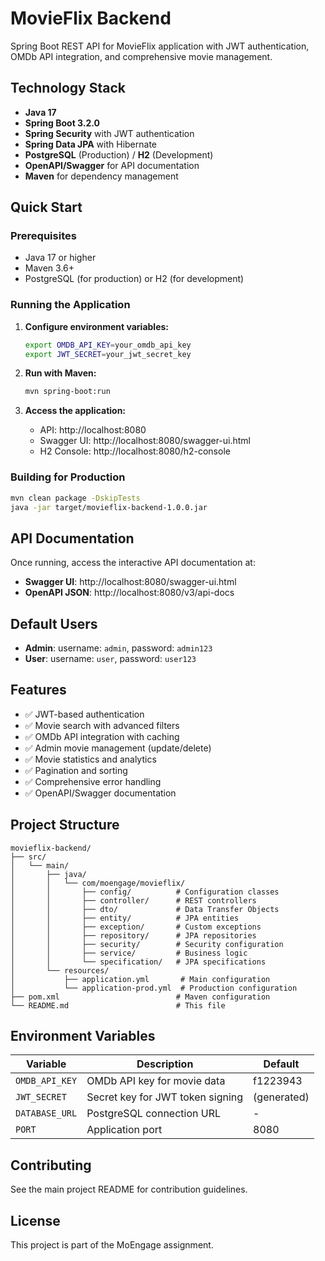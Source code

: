 # MovieFlix Backend

Spring Boot REST API for MovieFlix application with JWT authentication, OMDb API integration, and comprehensive movie management.

## Technology Stack

- **Java 17**
- **Spring Boot 3.2.0**
- **Spring Security** with JWT authentication
- **Spring Data JPA** with Hibernate
- **PostgreSQL** (Production) / **H2** (Development)
- **OpenAPI/Swagger** for API documentation
- **Maven** for dependency management

## Quick Start

### Prerequisites

- Java 17 or higher
- Maven 3.6+
- PostgreSQL (for production) or H2 (for development)

### Running the Application

1. **Configure environment variables:**
   ```bash
   export OMDB_API_KEY=your_omdb_api_key
   export JWT_SECRET=your_jwt_secret_key
   ```

2. **Run with Maven:**
   ```bash
   mvn spring-boot:run
   ```

3. **Access the application:**
   - API: http://localhost:8080
   - Swagger UI: http://localhost:8080/swagger-ui.html
   - H2 Console: http://localhost:8080/h2-console

### Building for Production

```bash
mvn clean package -DskipTests
java -jar target/movieflix-backend-1.0.0.jar
```

## API Documentation

Once running, access the interactive API documentation at:
- **Swagger UI**: http://localhost:8080/swagger-ui.html
- **OpenAPI JSON**: http://localhost:8080/v3/api-docs

## Default Users

- **Admin**: username: `admin`, password: `admin123`
- **User**: username: `user`, password: `user123`

## Features

- ✅ JWT-based authentication
- ✅ Movie search with advanced filters
- ✅ OMDb API integration with caching
- ✅ Admin movie management (update/delete)
- ✅ Movie statistics and analytics
- ✅ Pagination and sorting
- ✅ Comprehensive error handling
- ✅ OpenAPI/Swagger documentation

## Project Structure

```
movieflix-backend/
├── src/
│   └── main/
│       ├── java/
│       │   └── com/moengage/movieflix/
│       │       ├── config/          # Configuration classes
│       │       ├── controller/      # REST controllers
│       │       ├── dto/             # Data Transfer Objects
│       │       ├── entity/          # JPA entities
│       │       ├── exception/       # Custom exceptions
│       │       ├── repository/      # JPA repositories
│       │       ├── security/        # Security configuration
│       │       ├── service/         # Business logic
│       │       └── specification/   # JPA specifications
│       └── resources/
│           ├── application.yml       # Main configuration
│           └── application-prod.yml  # Production configuration
├── pom.xml                          # Maven configuration
└── README.md                        # This file
```

## Environment Variables

| Variable | Description | Default |
|----------|-------------|---------|
| `OMDB_API_KEY` | OMDb API key for movie data | f1223943 |
| `JWT_SECRET` | Secret key for JWT token signing | (generated) |
| `DATABASE_URL` | PostgreSQL connection URL | - |
| `PORT` | Application port | 8080 |

## Contributing

See the main project README for contribution guidelines.

## License

This project is part of the MoEngage assignment.


